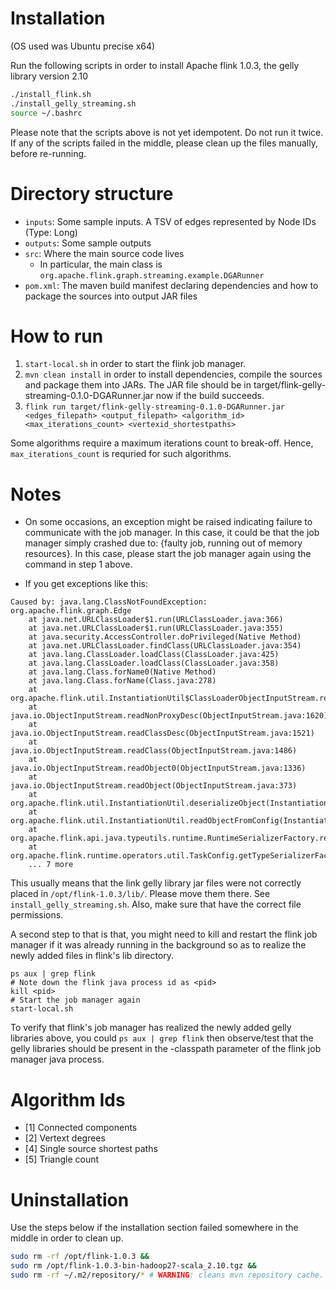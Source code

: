 Installation
============
(OS used was Ubuntu precise x64)

Run the following scripts in order to install Apache flink 1.0.3, the gelly library version 2.10
```bash
./install_flink.sh
./install_gelly_streaming.sh
source ~/.bashrc
```

Please note that the scripts above is not yet idempotent. Do not run it twice. If any of the scripts failed in the middle, please clean up the files manually, before re-running.

Directory structure
===================
* `inputs`: Some sample inputs. A TSV of edges represented by Node IDs (Type: Long)
* `outputs`: Some sample outputs
* `src`: Where the main source code lives
  * In particular, the main class is `org.apache.flink.graph.streaming.example.DGARunner`
* `pom.xml`: The maven build manifest declaring dependencies and how to package the sources into output JAR files

How to run
==========
1. `start-local.sh` in order to start the flink job manager.
2. `mvn clean install` in order to install dependencies, compile the sources and package them into JARs. The JAR file should be in target/flink-gelly-streaming-0.1.0-DGARunner.jar now if the build succeeds.
3. `flink run target/flink-gelly-streaming-0.1.0-DGARunner.jar <edges_filepath> <output_filepath> <algorithm_id> <max_iterations_count> <vertexid_shortestpaths>`

Some algorithms require a maximum iterations count to break-off. Hence, `max_iterations_count` is requried for such algorithms.

Notes
=====
* On some occasions, an exception might be raised indicating failure to communicate with the job manager. In this case, it could be that the job manager simply crashed due to: {faulty job, running out of memory resources}. In this case, please start the job manager again using the command in step 1 above.

* If you get exceptions like this:
```
Caused by: java.lang.ClassNotFoundException: org.apache.flink.graph.Edge
	at java.net.URLClassLoader$1.run(URLClassLoader.java:366)
	at java.net.URLClassLoader$1.run(URLClassLoader.java:355)
	at java.security.AccessController.doPrivileged(Native Method)
	at java.net.URLClassLoader.findClass(URLClassLoader.java:354)
	at java.lang.ClassLoader.loadClass(ClassLoader.java:425)
	at java.lang.ClassLoader.loadClass(ClassLoader.java:358)
	at java.lang.Class.forName0(Native Method)
	at java.lang.Class.forName(Class.java:278)
	at org.apache.flink.util.InstantiationUtil$ClassLoaderObjectInputStream.resolveClass(InstantiationUtil.java:64)
	at java.io.ObjectInputStream.readNonProxyDesc(ObjectInputStream.java:1620)
	at java.io.ObjectInputStream.readClassDesc(ObjectInputStream.java:1521)
	at java.io.ObjectInputStream.readClass(ObjectInputStream.java:1486)
	at java.io.ObjectInputStream.readObject0(ObjectInputStream.java:1336)
	at java.io.ObjectInputStream.readObject(ObjectInputStream.java:373)
	at org.apache.flink.util.InstantiationUtil.deserializeObject(InstantiationUtil.java:290)
	at org.apache.flink.util.InstantiationUtil.readObjectFromConfig(InstantiationUtil.java:248)
	at org.apache.flink.api.java.typeutils.runtime.RuntimeSerializerFactory.readParametersFromConfig(RuntimeSerializerFactory.java:75)
	at org.apache.flink.runtime.operators.util.TaskConfig.getTypeSerializerFactory(TaskConfig.java:1088)
	... 7 more
```
This usually means that the link gelly library jar files were not correctly placed in `/opt/flink-1.0.3/lib/`. Please move them there. See `install_gelly_streaming.sh`. Also, make sure that have the correct file permissions.

A second step to that is that, you might need to kill and restart the flink job manager if it was already running in the background so as to realize the newly added files in flink's lib directory.
```
ps aux | grep flink
# Note down the flink java process id as <pid>
kill <pid>
# Start the job manager again
start-local.sh
```

To verify that flink's job manager has realized the newly added gelly libraries above, you could `ps aux | grep flink` then observe/test that the gelly libraries should be present in the -classpath parameter of the flink job manager java process.

Algorithm Ids
=============
* [1] Connected components
* [2] Vertext degrees
* [4] Single source shortest paths
* [5] Triangle count

Uninstallation
==============
Use the steps below if the installation section failed somewhere in the middle in order to clean up.

```bash
sudo rm -rf /opt/flink-1.0.3 &&
sudo rm /opt/flink-1.0.3-bin-hadoop27-scala_2.10.tgz &&
sudo rm -rf ~/.m2/repository/* # WARNING: cleans mvn repository cache. Longer download times later on during next build.
```
